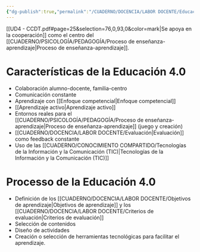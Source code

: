 ```yaml
---
{"dg-publish":true,"permalink":"/CUADERNO/DOCENCIA/LABOR DOCENTE/Educación 4.0/"}
---
```


[[UD4 - CCDT.pdf#page=25&selection=76,0,93,0&color=mark|Se apoya en la cooperación]] como el centro del [[CUADERNO/PSICOLOGÍA/PEDAGOGÍA/Proceso de enseñanza-aprendizaje\|Proceso de enseñanza-aprendizaje]].

# Características de la Educación 4.0
- Colaboración alumno-docente, familia-centro
- Comunicación constante
- Aprendizaje con [[Enfoque competencial\|Enfoque competencial]]
- [[Aprendizaje activo\|Aprendizaje activo]]
- Entornos reales para el [[CUADERNO/PSICOLOGÍA/PEDAGOGÍA/Proceso de enseñanza-aprendizaje\|Proceso de enseñanza-aprendizaje]] (juego y creación)
- [[CUADERNO/DOCENCIA/LABOR DOCENTE/Evaluación\|Evaluación]] como feedback constante
- Uso de las [[CUADERNO/CONOCIMIENTO COMPARTIDO/Tecnologías de la Información y la Comunicación (TIC)\|Tecnologías de la Información y la Comunicación (TIC)]]

# Processo de la Educación 4.0
- Definición de los [[CUADERNO/DOCENCIA/LABOR DOCENTE/Objetivos de aprendizaje\|Objetivos de aprendizaje]] y los [[CUADERNO/DOCENCIA/LABOR DOCENTE/Criterios de evaluación\|Criterios de evaluación]]
- Selección de contenidos
- Diseño de actividades
- Creación o selección de herramientas tecnológicas para facilitar el aprendizaje.